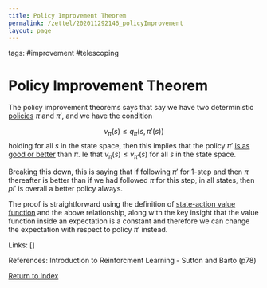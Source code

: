 ```yaml
---
title: Policy Improvement Theorem
permalink: /zettel/202011292146_policyImprovement
layout: page
---
```

tags: #improvement #telescoping

# Policy Improvement Theorem

The policy improvement theorems says that say we have two deterministic [policies](202011242107_rlPolicy) 
$\pi$ and $\pi'$, and we have the condition 

$$ v_{\pi}(s) \leq q_{\pi}(s, \pi'(s))$$
holding for all 
$s$ in the state space, then this implies that the policy $\pi'$ 
[is as good or better](202011252200_partialOrderingPolicies) than $\pi$. 
Ie that $v_{\pi}(s) \leq v_{\pi'}(s)$ for all $s$ in the state space. 

Breaking this down, this is saying that if following $\pi'$ for 1-step and then $\pi$ thereafter is better than if we had 
followed $\pi$ for this step, in all states, then $pi'$ is overall a better policy always. 

The proof is straightforward using the definition of [state-action value function](202011221903_actionValueFunction) 
and the above relationship, along with the key insight that the value function inside an 
expectation is a constant and therefore we can change the expectation with respect to 
policy $\pi'$ instead. 

Links: []

References: Introduction to Reinforcment Learning - Sutton and Barto (p78)

[Return to Index](index)